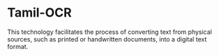 # Tamil-OCR
 This technology facilitates the process of converting text from physical sources, such as printed or handwritten documents, into a digital text format.
